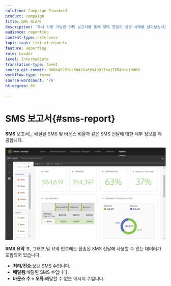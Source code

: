 ```yaml
---
solution: Campaign Standard
product: campaign
title: SMS 보고서
description: '즉시 사용 가능한 SMS 보고서를 통해 SMS 전달의 성공 사례를 살펴보십시오. '
audience: reporting
content-type: reference
topic-tags: list-of-reports
feature: Reporting
role: Leader
level: Intermediate
translation-type: tm+mt
source-git-commit: 088b49931ee5047fa6b949813ba17654b1e10d60
workflow-type: tm+mt
source-wordcount: '76'
ht-degree: 6%

---
```



# SMS 보고서{#sms-report}

**SMS** 보고서는 배달된 SMS 및 바운스 비율과 같은 SMS 전달에 대한 세부 정보를 제공합니다.

![](assets/dynamic_report_sms.png)

**SMS 요약** 표, 그래프 및 요약 번호에는 전송된 SMS 전달에 사용할 수 있는 데이터가 포함되어 있습니다.

* **처리/전송**:보낸 SMS 수입니다.
* **배달됨**:배달된 SMS 수입니다.
* **바운스 수 + 오류**:배달할 수 없는 메시지 수입니다.

